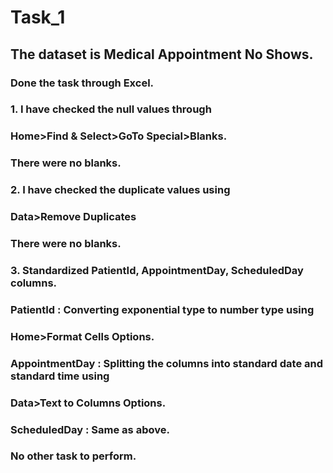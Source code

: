 # Task_1
##  The dataset is Medical Appointment No Shows.
### Done the task through Excel.
### 1. I have checked the null values through
###   Home>Find & Select>GoTo Special>Blanks.
###   There were no blanks.
### 2. I have checked the duplicate values using
###   Data>Remove Duplicates
###   There were no blanks.
### 3. Standardized PatientId, AppointmentDay, ScheduledDay columns.
###     PatientId : Converting exponential type to number type using
###       Home>Format Cells Options.
###     AppointmentDay : Splitting the columns into standard date and standard time using
###       Data>Text to Columns Options.
###     ScheduledDay : Same as above.
### No other task to perform.
